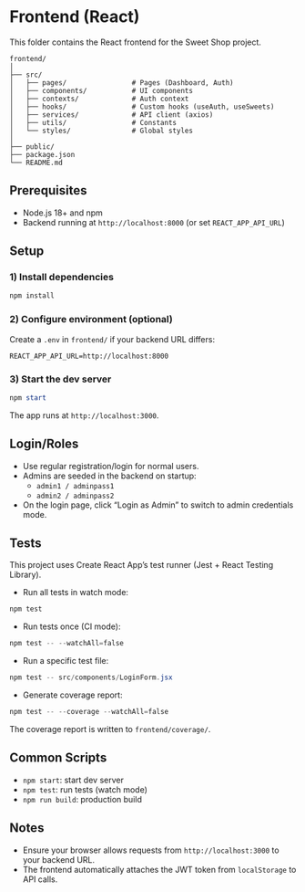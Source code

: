 # Frontend (React)

This folder contains the React frontend for the Sweet Shop project.

```
frontend/
│
├── src/
│   ├── pages/                # Pages (Dashboard, Auth)
│   ├── components/           # UI components
│   ├── contexts/             # Auth context
│   ├── hooks/                # Custom hooks (useAuth, useSweets)
│   ├── services/             # API client (axios)
│   ├── utils/                # Constants
│   └── styles/               # Global styles
│
├── public/
├── package.json
└── README.md
```

## Prerequisites
- Node.js 18+ and npm
- Backend running at `http://localhost:8000` (or set `REACT_APP_API_URL`)

## Setup

### 1) Install dependencies
```powershell
npm install
```

### 2) Configure environment (optional)
Create a `.env` in `frontend/` if your backend URL differs:
```env
REACT_APP_API_URL=http://localhost:8000
```

### 3) Start the dev server
```powershell
npm start
```
The app runs at `http://localhost:3000`.

## Login/Roles
- Use regular registration/login for normal users.
- Admins are seeded in the backend on startup:
  - `admin1 / adminpass1`
  - `admin2 / adminpass2`
- On the login page, click “Login as Admin” to switch to admin credentials mode.

## Tests

This project uses Create React App’s test runner (Jest + React Testing Library).

- Run all tests in watch mode:
```powershell
npm test
```

- Run tests once (CI mode):
```powershell
npm test -- --watchAll=false
```

- Run a specific test file:
```powershell
npm test -- src/components/LoginForm.jsx
```

- Generate coverage report:
```powershell
npm test -- --coverage --watchAll=false
```
The coverage report is written to `frontend/coverage/`.

## Common Scripts
- `npm start`: start dev server
- `npm test`: run tests (watch mode)
- `npm run build`: production build

## Notes
- Ensure your browser allows requests from `http://localhost:3000` to your backend URL.
- The frontend automatically attaches the JWT token from `localStorage` to API calls.
